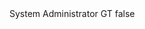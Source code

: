 <?xml version="1.0" encoding="UTF-8"?>
<CustomMetadata xmlns="http://soap.sforce.com/2006/04/metadata">
    <label>System Administrator GT</label>
    <protected>false</protected>
</CustomMetadata>
